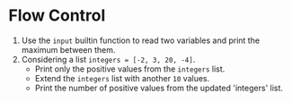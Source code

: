 # Flow Control

1. Use the `input` builtin function to read two variables and print the
   maximum between them.
2. Considering a list `integers = [-2, 3, 20, -4]`.
   - Print only the positive values from the `integers` list.
   - Extend the `integers` list with another `10` values.
   - Print the number of positive values from the updated 'integers' list.



